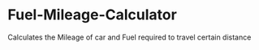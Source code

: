 # Fuel-Mileage-Calculator
Calculates the Mileage of car and Fuel required to travel certain distance
